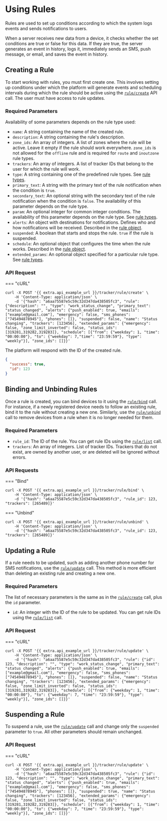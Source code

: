 # Using Rules

Rules are used to set up conditions according to which the system logs events and sends notifications to users.

When a server receives new data from a device, it checks whether the set conditions are true or false for this data. If they are true, the server generates an event in history, logs it, immediately sends an SMS, push message, or email, and saves the event in history.

## Creating a Rule

To start working with rules, you must first create one. This involves setting up conditions under which the platform will generate events and scheduling intervals during which the rule should be active using the [`rule/create`](../../resources/tracking/tracker/rules/rule.md#create) API call. The user must have access to rule updates.

### Required Parameters

Availability of some parameters depends on the rule type used:

* `name`: A string containing the name of the created rule.
* `description`: A string containing the rule's description.
* `zone_ids`: An array of integers. A list of zones where the rule will be active. Leave it empty if the rule should work everywhere. `zone_ids` is not allowed for the `offline` rule and is required for `route` and `inoutzone` rule types.
* `trackers`: An array of integers. A list of tracker IDs that belong to the user for which the rule will work.
* `type`: A string containing one of the predefined rule types. See [rule types](../../resources/tracking/tracker/rules/rule_types.md).
* `primary_text`: A string with the primary text of the rule notification when the condition is `true`.
* `secondary_text`: An optional string with the secondary text of the rule notification when the condition is `false`. The availability of this parameter depends on the rule type.
* `param`: An optional integer for common integer conditions. The availability of this parameter depends on the rule type. See [rule types](../../resources/tracking/tracker/rules/rule_types.md).
* `alerts`: An object with destinations for notifications. Defines who and how notifications will be received. Described in the [rule object](../../resources/tracking/tracker/rules/rule.md).
* `suspended`: A boolean that starts and stops the rule. `true` if the rule is suspended.
* `schedule`: An optional object that configures the time when the rule works. Described in the [rule object](../../resources/tracking/tracker/rules/rule.md).
* `extended_params`: An optional object specified for a particular rule type. See [rule types](../../resources/tracking/tracker/rules/rule_types.md).

### API Request

=== "cURL"

```shell
curl -X POST '{{ extra.api_example_url }}/tracker/rule/create' \
    -H 'Content-Type: application/json' \
    -d '{"hash": "a6aa75587e5c59c32d347da438505fc3", "rule": {"description": "", "type": "work_status_change", "primary_text": "status changed", "alerts": {"push_enabled": true, "emails": ["example@gmail.com"], "emergency": false, "sms_phones": ["745494878945"], "phones": []}, "suspended": false, "name": "Status changing", "trackers": [123456], "extended_params": {"emergency": false, "zone_limit_inverted": false, "status_ids": [319281,319282,319283]}, "schedule": [{"from": {"weekday": 1, "time": "00:00:00"}, "to": {"weekday": 7,"time": "23:59:59"}, "type": "weekly"}], "zone_ids": []}}'
```

The platform will respond with the ID of the created rule.

```json
{
  "success": true,
  "id": 123
}
```

## Binding and Unbinding Rules

Once a rule is created, you can bind devices to it using the [`rule/bind`](../../resources/tracking/tracker/rules/rule.md#bind) call. For instance, if a newly registered device needs to follow an existing rule, bind it to the rule without creating a new one. Similarly, use the [`rule/unbind`](../../resources/tracking/tracker/rules/rule.md#unbind) call to remove devices from a rule when it is no longer needed for them.

### Required Parameters

* `rule_id`: The ID of the rule. You can get rule IDs using the [`rule/list`](../../resources/tracking/tracker/rules/rule.md#list) call.
* `trackers`: An array of integers. List of tracker IDs. Trackers that do not exist, are owned by another user, or are deleted will be ignored without errors.

### API Requests

=== "Bind"

```shell
curl -X POST '{{ extra.api_example_url }}/tracker/rule/bind' \
    -H 'Content-Type: application/json' \
    -d '{"hash": "a6aa75587e5c59c32d347da438505fc3", "rule_id": 123, "trackers": [265489]}'
```

=== "Unbind"

```shell
curl -X POST '{{ extra.api_example_url }}/tracker/rule/unbind' \
    -H 'Content-Type: application/json' \
    -d '{"hash": "a6aa75587e5c59c32d347da438505fc3", "rule_id": 123, "trackers": [265489]}'
```

## Updating a Rule

If a rule needs to be updated, such as adding another phone number for SMS notifications, use the [`rule/update`](../../resources/tracking/tracker/rules/rule.md#update) call. This method is more efficient than deleting an existing rule and creating a new one.

### Required Parameters

The list of necessary parameters is the same as in the [`rule/create`](#creating-a-rule) call, plus the `id` parameter.

* `id`: An integer with the ID of the rule to be updated. You can get rule IDs using the [`rule/list`](../../resources/tracking/tracker/rules/rule.md#list) call.

### API Request

=== "cURL"

```shell
curl -X POST '{{ extra.api_example_url }}/tracker/rule/update' \
    -H 'Content-Type: application/json' \
    -d '{"hash": "a6aa75587e5c59c32d347da438505fc3", "rule": {"id": 123, "description": "", "type": "work_status_change", "primary_text": "status changed", "alerts": {"push_enabled": true, "emails": ["example@gmail.com"], "emergency": false, "sms_phones": ["745494878945"], "phones": []}, "suspended": false, "name": "Status changing", "trackers": [123456], "extended_params": {"emergency": false, "zone_limit_inverted": false, "status_ids": [319281,319282,319283]}, "schedule": [{"from": {"weekday": 1, "time": "00:00:00"}, "to": {"weekday": 7, "time": "23:59:59"}, "type": "weekly"}], "zone_ids": []}}'
```

## Suspending a Rule

To suspend a rule, use the [`rule/update`](../../resources/tracking/tracker/rules/rule.md#update) call and change only the `suspended` parameter to `true`. All other parameters should remain unchanged.

### API Request

=== "cURL"

```shell
curl -X POST '{{ extra.api_example_url }}/tracker/rule/update' \
    -H 'Content-Type: application/json' \
    -d '{"hash": "a6aa75587e5c59c32d347da438505fc3", "rule": {"id": 123, "description": "", "type": "work_status_change", "primary_text": "status changed", "alerts": {"push_enabled": true, "emails": ["example@gmail.com"], "emergency": false, "sms_phones": ["745494878945"], "phones": []}, "suspended": true, "name": "Status changing", "trackers": [123456], "extended_params": {"emergency": false, "zone_limit_inverted": false, "status_ids": [319281,319282,319283]}, "schedule": [{"from": {"weekday": 1, "time": "00:00:00"}, "to": {"weekday": 7, "time": "23:59:59"}, "type": "weekly"}], "zone_ids": []}}'
```

